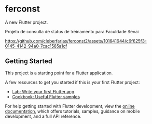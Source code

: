 # ferconst

A new Flutter project.

Projeto de consulta de status de treinamento para Faculdade Senai 



https://github.com/cleberfarias/ferconst2/assets/101641644/c6f625f3-0145-4142-94a0-7cac1585a1cf



## Getting Started

This project is a starting point for a Flutter application.

A few resources to get you started if this is your first Flutter project:

- [Lab: Write your first Flutter app](https://docs.flutter.dev/get-started/codelab)
- [Cookbook: Useful Flutter samples](https://docs.flutter.dev/cookbook)

For help getting started with Flutter development, view the
[online documentation](https://docs.flutter.dev/), which offers tutorials,
samples, guidance on mobile development, and a full API reference.
